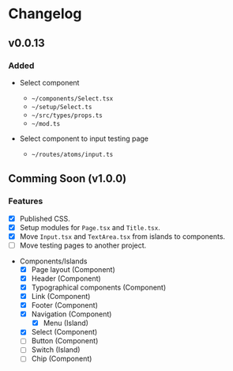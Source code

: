# Changelog

## v0.0.13

### Added

- Select component
  - `~/components/Select.tsx`
  - `~/setup/Select.ts`
  - `~/src/types/props.ts`
  - `~/mod.ts`

- Select component to input testing page
  - `~/routes/atoms/input.ts`

## Comming Soon (v1.0.0)

### Features

- [x] Published CSS.
- [x] Setup modules for `Page.tsx` and `Title.tsx`.
- [x] Move `Input.tsx` and `TextArea.tsx` from islands to components.
- [ ] Move testing pages to another project.

- Components/Islands
  - [x] Page layout (Component)
  - [x] Header (Component)
  - [x] Typographical components (Component)
  - [x] Link (Component)
  - [x] Footer (Component)
  - [x] Navigation (Component)
    - [x] Menu (Island)
  - [x] Select (Component)
  - [ ] Button (Component)
  - [ ] Switch (Island)
  - [ ] Chip (Component)